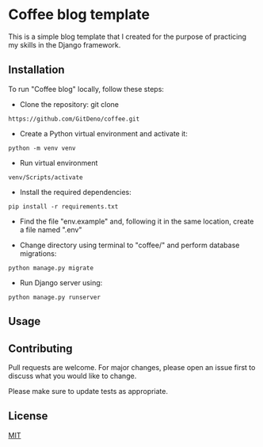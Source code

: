 # Coffee blog template

This is a simple blog template that I created for the purpose of practicing my skills in the Django framework. 

## Installation

To run "Coffee blog" locally, follow these steps:

- Clone the repository:
git clone 
```
https://github.com/GitDeno/coffee.git
```

- Create a Python virtual environment and activate it:
```
python -m venv venv
```
- Run virtual environment
```
venv/Scripts/activate
```
- Install the required dependencies:
```
pip install -r requirements.txt
```
- Find the file "env.example" and, following it in the same location, create a file named ".env"

- Change directory using terminal to "coffee/" and perform database migrations:
```
python manage.py migrate
```
- Run Django server using:
```
python manage.py runserver
```
## Usage



## Contributing

Pull requests are welcome. For major changes, please open an issue first
to discuss what you would like to change.

Please make sure to update tests as appropriate.

## License

[MIT](https://choosealicense.com/licenses/mit/)

